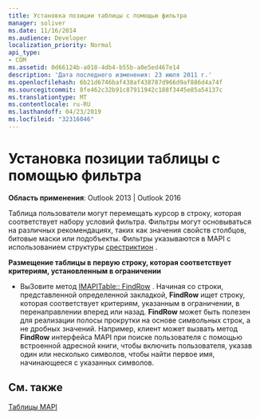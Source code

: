 ```yaml
---
title: Установка позиции таблицы с помощью фильтра
manager: soliver
ms.date: 11/16/2014
ms.audience: Developer
localization_priority: Normal
api_type:
- COM
ms.assetid: 0d66124b-a018-4db4-b55b-a0e5ed467e14
description: 'Дата последнего изменения: 23 июля 2011 г.'
ms.openlocfilehash: 6b21d6746baf438af438787d966d9af886d4a74f
ms.sourcegitcommit: 8fe462c32b91c87911942c188f3445e85a54137c
ms.translationtype: MT
ms.contentlocale: ru-RU
ms.lasthandoff: 04/23/2019
ms.locfileid: "32316046"
---
```

# <a name="setting-a-table-position-with-a-filter"></a>Установка позиции таблицы с помощью фильтра

  
  
**Область применения**: Outlook 2013 | Outlook 2016 
  
Таблица пользователи могут перемещать курсор в строку, которая соответствует набору условий фильтра. Фильтры могут основываться на различных рекомендациях, таких как значения свойств столбцов, битовые маски или подобъекты. Фильтры указываются в MAPI с использованием структуры [срестриктион](srestriction.md) . 
  
 **Размещение таблицы в первую строку, которая соответствует критериям, установленным в ограничении**
  
- ВыЗовите метод [IMAPITable:: FindRow](imapitable-findrow.md) . Начиная со строки, представленной определенной закладкой, **FindRow** ищет строку, которая соответствует критериям, указанным в ограничении, в перенаправлении вперед или назад. **FindRow** может быть полезен для реализации полосы прокрутки на основе символьных строк, а не дробных значений. Например, клиент может вызвать метод **FindRow** интерфейса MAPI при поиске пользователя с помощью встроенной адресной книги, чтобы включить пользователя, указав один или несколько символов, чтобы найти первое имя, начинающееся с указанных символов. 
    
## <a name="see-also"></a>См. также



[Таблицы MAPI](mapi-tables.md)

